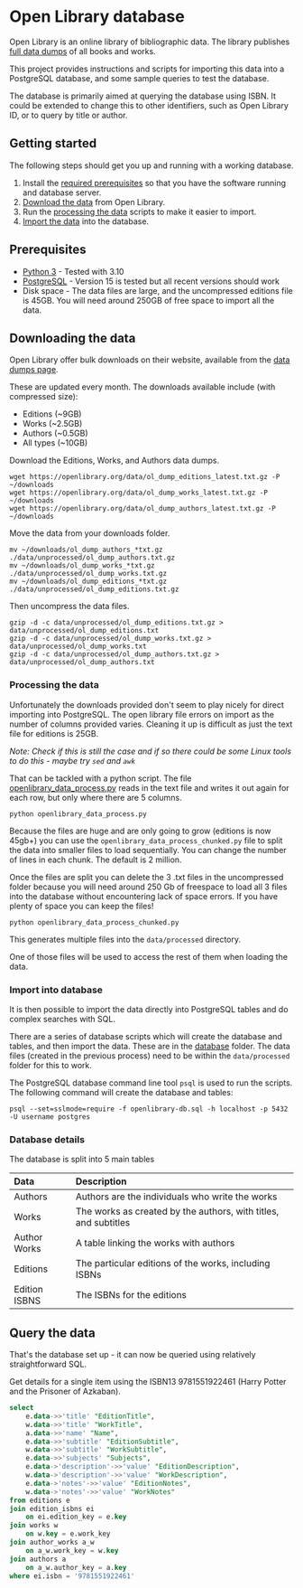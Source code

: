 # Open Library database

Open Library is an online library of bibliographic data. The library publishes [full data dumps](https://openlibrary.org/developers/dumps) of all books and works.

This project provides instructions and scripts for importing this data into a PostgreSQL database, and some sample queries to test the database.

The database is primarily aimed at querying the database using ISBN. It could be extended to change this to other identifiers, such as Open Library ID, or to query by title or author.

## Getting started

The following steps should get you up and running with a working database.

1. Install the [required prerequisites](#prerequisites) so that you have the software running and database server.
2. [Download the data](#downloading-the-data) from Open Library.
3. Run the [processing the data](#processing-the-data) scripts to make it easier to import.
4. [Import the data](#import-into-database) into the database.

## Prerequisites

- [Python 3](https://www.python.org/downloads/) - Tested with 3.10
- [PostgreSQL](https://www.postgresql.org/) - Version 15 is tested but all recent versions should work
- Disk space - The data files are large, and the uncompressed editions file is 45GB. You will need around 250GB of free space to import all the data.

## Downloading the data

Open Library offer bulk downloads on their website, available from the [data dumps page](https://openlibrary.org/developers/dumps).

These are updated every month. The downloads available include (with compressed size):

- Editions (~9GB)
- Works (~2.5GB)
- Authors (~0.5GB)
- All types (~10GB)

Download the Editions, Works, and Authors data dumps.

```console
wget https://openlibrary.org/data/ol_dump_editions_latest.txt.gz -P ~/downloads
wget https://openlibrary.org/data/ol_dump_works_latest.txt.gz -P ~/downloads
wget https://openlibrary.org/data/ol_dump_authors_latest.txt.gz -P ~/downloads
```

Move the data from your downloads folder.

```console
mv ~/downloads/ol_dump_authors_*txt.gz ./data/unprocessed/ol_dump_authors.txt.gz
mv ~/downloads/ol_dump_works_*txt.gz ./data/unprocessed/ol_dump_works.txt.gz
mv ~/downloads/ol_dump_editions_*txt.gz ./data/unprocessed/ol_dump_editions.txt.gz
```

Then uncompress the data files.

```console
gzip -d -c data/unprocessed/ol_dump_editions.txt.gz > data/unprocessed/ol_dump_editions.txt
gzip -d -c data/unprocessed/ol_dump_works.txt.gz > data/unprocessed/ol_dump_works.txt
gzip -d -c data/unprocessed/ol_dump_authors.txt.gz > data/unprocessed/ol_dump_authors.txt
```

### Processing the data

Unfortunately the downloads provided don't seem to play nicely for direct importing into PostgreSQL. The open library file errors on import as the number of columns provided varies. Cleaning it up is difficult as just the text file for editions is 25GB.

_Note: Check if this is still the case and if so there could be some Linux tools to do this - maybe try `sed` and `awk`_

That can be tackled with a python script. The file [openlibrary_data_process.py](openlibrary_data_process.py) reads in the text file and writes it out again for each row, but only where there are 5 columns.

```console
python openlibrary_data_process.py
```

Because the files are huge and are only going to grow (editions is now 45gb+) you can use the `openlibrary_data_process_chunked.py` file to split the data into smaller files to load sequentially. You can change the number of lines in each chunk. The default is 2 million.

Once the files are split you can delete the 3 .txt files in the uncompressed folder because you will need around 250 Gb of freespace to load all 3 files into the database without encountering lack of space errors. If you have plenty of space you can keep the files!

```console
python openlibrary_data_process_chunked.py
```

This generates multiple files into the `data/processed` directory.

One of those files will be used to access the rest of them when loading the data.

### Import into database

It is then possible to import the data directly into PostgreSQL tables and do complex searches with SQL.

There are a series of database scripts which will create the database and tables, and then import the data. These are in the [database](database) folder. The data files (created in the previous process) need to be within the `data/processed` folder for this to work.

The PostgreSQL database command line tool `psql` is used to run the scripts. The following command will create the database and tables:

```console
psql --set=sslmode=require -f openlibrary-db.sql -h localhost -p 5432 -U username postgres
```

### Database details

The database is split into 5 main tables

| Data          | Description                                                     |
| :------------ | :-------------------------------------------------------------- |
| Authors       | Authors are the individuals who write the works                 |
| Works         | The works as created by the authors, with titles, and subtitles |
| Author Works  | A table linking the works with authors                          |
| Editions      | The particular editions of the works, including ISBNs           |
| Edition ISBNS | The ISBNs for the editions                                      |

## Query the data

That's the database set up - it can now be queried using relatively straightforward SQL.

Get details for a single item using the ISBN13 9781551922461 (Harry Potter and the Prisoner of Azkaban).

```sql
select
    e.data->>'title' "EditionTitle",
    w.data->>'title' "WorkTitle",
	a.data->>'name' "Name",
    e.data->>'subtitle' "EditionSubtitle",
    w.data->>'subtitle' "WorkSubtitle",
    e.data->>'subjects' "Subjects",
    e.data->'description'->>'value' "EditionDescription",
    w.data->'description'->>'value' "WorkDescription",
    e.data->'notes'->>'value' "EditionNotes",
    w.data->'notes'->>'value' "WorkNotes"
from editions e
join edition_isbns ei
    on ei.edition_key = e.key
join works w
    on w.key = e.work_key
join author_works a_w
	on a_w.work_key = w.key
join authors a
	on a_w.author_key = a.key
where ei.isbn = '9781551922461'
```
